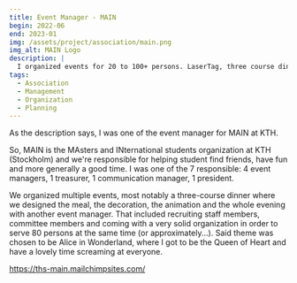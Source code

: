```yaml
---
title: Event Manager - MAIN
begin: 2022-06
end: 2023-01
img: /assets/project/association/main.png
img_alt: MAIN Logo
description: |
  I organized events for 20 to 100+ persons. LaserTag, three course dinner, hike...
tags:
  - Association
  - Management
  - Organization
  - Planning
---
```


As the description says, I was one of the event manager for MAIN at KTH.

So, MAIN is the MAsters and INternational students organization at KTH (Stockholm) and we're responsible for helping student find friends, have fun and more generally a good time. I was one of the 7 responsible: 4 event managers, 1 treasurer, 1 communication manager, 1 president.

We organized multiple events, most notably a three-course dinner where we designed the meal, the decoration, the animation and the whole evening with another event manager. That included recruiting staff members, committee members and coming with a very solid organization in order to serve 80 persons at the same time (or approximately...). Said theme was chosen to be Alice in Wonderland, where I got to be the Queen of Heart and have a lovely time screaming at everyone.

<https://ths-main.mailchimpsites.com/>
